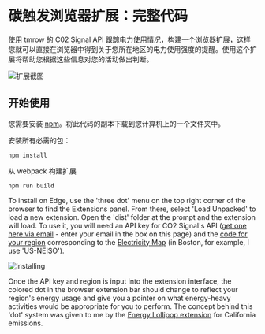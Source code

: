 # 碳触发浏览器扩展：完整代码

使用 tmrow 的 C02 Signal API 跟踪电力使用情况，构建一个浏览器扩展，这样您就可以直接在浏览器中得到关于您所在地区的电力使用强度的提醒。使用这个扩展将帮助您根据这些信息对您的活动做出判断。

![扩展截图](../extension-screenshot.png)

## 开始使用

您需要安装 [npm](https://npmjs.com)。将此代码的副本下载到您计算机上的一个文件夹中。

安装所有必需的包：

```
npm install
```

从 webpack 构建扩展

```
npm run build
```

To install on Edge, use the 'three dot' menu on the top right corner of the browser to find the Extensions panel. From there, select 'Load Unpacked' to load a new extension. Open the 'dist' folder at the prompt and the extension will load. To use it, you will need an API key for CO2 Signal's API ([get one here via email](https://www.co2signal.com/) - enter your email in the box on this page) and the [code for your region](http://api.electricitymap.org/v3/zones) corresponding to the [Electricity Map](https://www.electricitymap.org/map) (in Boston, for example, I use 'US-NEISO').

![installing](../install-on-edge.png)

Once the API key and region is input into the extension interface, the colored dot in the browser extension bar should change to reflect your region's energy usage and give you a pointer on what energy-heavy activities would be appropriate for you to perform. The concept behind this 'dot' system was given to me by the [Energy Lollipop extension](https://energylollipop.com/) for California emissions.

